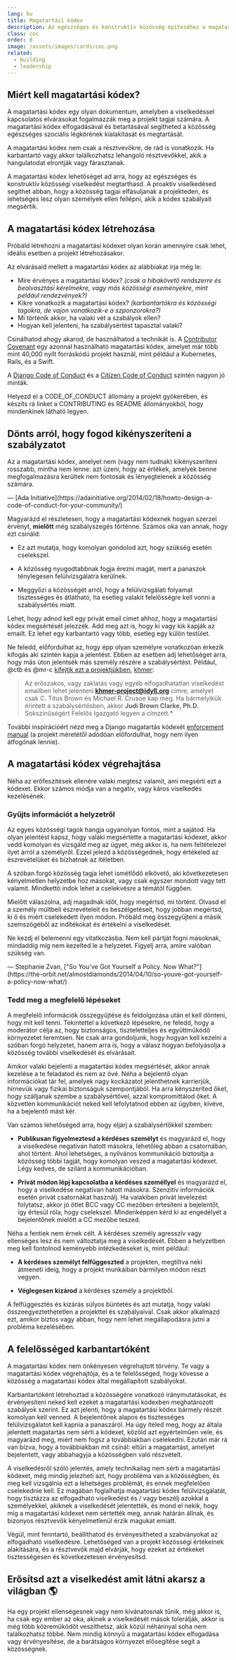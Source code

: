 ```yaml
---
lang: hu
title: Magatartási kódex
description: Az egészséges és konstruktív közösség építéséhez a magatartási kódex elfogadásával és érvényesítésével lehet hozzájárulni.
class: coc
order: 8
image: /assets/images/cards/coc.png
related:
  - building
  - leadership
---
```


## Miért kell magatartási kódex?

A magatartási kódex egy olyan dokumentum, amelyben a viselkedéssel kapcsolatos elvárásokat fogalmazzák meg a projekt tagjai számára. A magatartási kódex elfogadásával és betartásával segítheted a közösség egészséges szociális légkörének kialakítását és megtartását.

A magatartási kódex  nem csak a résztvevőkre, de rád is vonatkozik. Ha karbantartó vagy akkor találkozhatsz lehangoló résztvevőkkel, akik a hangulatodat elrontják vagy fárasztanak.

A magatartási kódex lehetőséget ad arra, hogy az egészséges és konstruktív közösségi viselkedést megtarthasd. A proaktív viselkedésed segíthet abban, hogy a közösség tagjai elfásuljanak a projekteden, és lehetséges lesz olyan személyek ellen fellépni, akik a kódex szabályait megsértik.

## A magatartási kódex létrehozása

Próbáld létrehozni a magatartási kódexet olyan korán amennyire csak lehet, ideális esetben a projekt létrehozásakor.

Az elvárásaid mellett a magatartási kódex az alábbiakat írja még le:

* Mire érvényes a magatartási kódex? _(csak a hibakövető rendszerre és beolvasztási kérelmekre, vagy más közösségi eseményekre, mint például rendezvények?)_
* Kikre vonatkozik a magatartási kódex? _(karbantartókra és közösségi tagokra, de vajon vonatkozik-e a szponzorokra?)_
* Mi történik akkor, ha valaki vét a szabályok ellen?
* Hogyan kell jelenteni, ha szabálysértést tapasztal valaki?

Csinálhatod ahogy akarod, de használhatod a technikát is. A [Contributor Covenant](https://contributor-covenant.org/) egy azonnal használható magatartási kódex, amelyet már több mint 40,000 nyílt forráskódú projekt használ, mint például a Kubernetes, Rails, és a Swift.

A [Django Code of Conduct](https://www.djangoproject.com/conduct/) és a [Citizen Code of Conduct](http://citizencodeofconduct.org/) szintén nagyon jó minták.

Helyezd el a CODE_OF_CONDUCT állomány a projekt gyökerében, és készíts rá linket a CONTRIBUTING és README állományokból, hogy mindenkinek látható legyen.

## Dönts arról, hogy fogod kikényszeríteni a szabályzatot

<aside markdown="1" class="pquote">
  Az a magatartási kódex, amelyet nem (vagy nem tudnak) kikényszeríteni rosszabb, mintha nem lenne: azt üzeni, hogy az értékek, amelyek benne megfogalmazásra kerültek nem fontosak és lényegtelenek a közösség számára.
  <p markdown="1" class="pquote-credit">
— [Ada Initiative](https://adainitiative.org/2014/02/18/howto-design-a-code-of-conduct-for-your-community/)
  </p>
</aside>

Magyarázd el részletesen, hogy a magatartási kódexnek hogyan szerzel érvényt, **mielőtt** még szabályszegés történne. Számos oka van annak, hogy ezt csináld:

* Ez azt mutatja, hogy komolyan gondolod azt, hogy szükség esetén cselekszel.

* A közösség nyugodtabbnak fogja érezni magát, mert a panaszok ténylegesen felülvizsgálatra kerülnek.

* Meggyőzi a közösségét arról, hogy a felülvizsgálati folyamat tisztességes és átlátható, ha esetleg valakit felelősségre kell vonni a szabálysértés miatt.

Lehet, hogy adnod kell egy privát email címet ahhoz, hogy a magatartási kódex megsértését jelezzék. Add meg azt is, hogy ki vagy kik kapják az emailt. Ez lehet egy karbantartó vagy több, esetleg egy külön testület.

Ne feledd, előfordulhat az, hogy épp olyan személyre vonatkozóan érkezik kifogás aki szintén kapja a jelentést. Ebben az esetben adj lehetőséget arra, hogy más úton jelentsék más személy részére a szabálysértést. Például, @ctb és @mr-c [kifejtik ezt a projektjükben](https://github.com/dib-lab/khmer/blob/master/CODE_OF_CONDUCT.rst), [khmer](https://github.com/dib-lab/khmer):

> Az erőszakos, vagy zaklatás vagy egyéb elfogadhatatlan viselkedést emailben lehet jelenteni **khmer-project@idyll.org** címre, amelyet csak C. Titus Brown és Michael R. Crusoe kap meg. Ha bármelyikük érintett a szabálysértésben, akkor **Judi Brown Clarke, Ph.D.** Sokszínűségért Felelős Igazgató legyen a címzett.*

További inspirációért nézd meg a Django magatartás kódexét [enforcement manual](https://www.djangoproject.com/conduct/enforcement-manual/) (a projekt méretétől adódóan előfordulhat, hogy nem ilyen átfogónak lennie).

## A magatartási kódex végrehajtása

Néha az erőfeszítések ellenére valaki megtesz valamit, ami megsérti ezt a kódexet. Ekkor számos módja van a negatív, vagy káros viselkedés kezelésének.

### Gyűjts információt a helyzetről

Az egyes közösségi tagok hangja ugyanolyan fontos, mint a sajátod. Ha olyan jelentést kapsz, hogy valaki megsértette a magatartási kódexet, akkor vedd komolyan és vizsgáld meg az ügyet, még akkor is, ha nem feltételezel ilyet arról a személyről. Ezzel jelezd a közösségednek, hogy értékeled az észrevételüket és bízhatnak az ítéletben.

A szóban forgó közösség tagja lehet ismétlődő elkövető, aki következetesen kényelmetlen helyzetbe hoz másokat, vagy csak egyszer mondott vagy tett valamit. Mindkettő indok lehet a cselekvésre a témától függően.

Mielőtt válaszolna, adj magadnak időt, hogy megértsd, mi történt. Olvasd el a személy múltbeli észrevételeit és beszélgetéseit, hogy jobban megértsd, ki ő és miért cselekedett ilyen módon. Próbáld meg összegyűjteni a másik szemszögéből az indítékokat és értékelni a viselkedését.

<aside markdown="1" class="pquote">
  Ne kezdj el belemenni egy vitatkozásba. Nem kell pártját fogni másoknak, mindaddig míg nem kezelted le a helyzetet. Figyelj arra, amire valóban szükség van.
  <p markdown="1" class="pquote-credit">
— Stephanie Zvan, ["So You've Got Yourself a Policy. Now What?"](https://the-orbit.net/almostdiamonds/2014/04/10/so-youve-got-yourself-a-policy-now-what/)
  </p>
</aside>

### Tedd meg a megfelelő lépéseket

A megfelelő információk összegyűjtése és feldolgozása után el kell dönteni, hogy mit kell tenni. Tekintettel a következő lépésekre, ne feledd, hogy a moderátor célja az, hogy biztonságos, tiszteletteljes és együttműködő környezetet teremtsen. Ne csak arra gondoljunk, hogy hogyan kell kezelni a szóban forgó helyzetet, hanem arra is, hogy a válasz hogyan befolyásolja a közösség további viselkedését és elvárásait.

Amikor valaki bejelenti a magatartási kódex megsértését, akkor annak kezelése a te feladatod és nem az övé. Néha a bejelentő olyan információkat tár fel, amelyek nagy kockázatot jelenthetnek karrierjük, hírnevük vagy fizikai biztonságuk szempontjából. Ha arra kényszeríted őket, hogy szálljanak szembe a szabálysértővel, azzal kompromittálod őket. A közvetlen kommunikációt neked kell lefolytatnod ebben az ügyben, kivéve, ha a bejelentő mást kér.

Van számos lehetőséged arra, hogy eljárj a szabálysértőkkel szemben:

* **Publikusan figyelmeztesd a kérdéses személyt** és magyarázd el, hogy a viselkedése negatívan hatott másokra, lehetőleg abban a csatornában, ahol történt. Ahol lehetséges, a nyilvános kommunikáció biztosítja a közösség többi tagját, hogy komolyan veszed a magatartási kódexet. Légy kedves, de szilárd a kommunikációban.

* **Privát módon lépj kapcsolatba a kérdéses személlyel** és magyarázd el, hogy a viselkedése negatívan hatott másokra. Szenzitív információk esetén privát csatornákat használj. Ha valakiben privát levelezést folytatsz, akkor jó ötlet BCC vagy CC mezőben értesíteni a bejelentőt, így értesül róla, hogy cselekszel. Mindenképpen kérd ki az engedélyét a bejelentőnek mielőtt a CC mezőbe teszed.

Néha a fentiek nem érnek célt. A kérdéses személy agresszív vagy ellenséges lesz és nem változtatja meg a viselkedését. Ebben a helyzetben meg kell fontolnod keményebb intézkedéseket is, mint például:

* **A kérdéses személyt felfüggeszted** a projekten, megtiltva neki átmeneti ideig, hogy a projekt munkáiban bármilyen módon részt vegyen.

* **Véglegesen kizárod** a kérdéses személy a projektből.

A felfüggesztés és kizárás súlyos büntetés és azt mutatja, hogy valaki összeegyeztethetetlen a projekttel és szabályaival. Csak akkor alkalmazd ezt, amikor biztos vagy abban, hogy nem lehet megállapodásra jutni a probléma kezelésében.

## A felelősséged karbantartóként

A magatartási kódex nem önkényesen végrehajtott törvény. Te vagy a magatartási kódex végrehajtója, és a te felelősséged, hogy kövesse a közösség a magatartási kódex által megállapított szabályokat.

Karbantartóként létrehoztad a közösségére vonatkozó iránymutatásokat, és érvényesíteni neked kell ezeket a magatartási kódexben meghatározott szabályok szerint. Ez azt jelenti, hogy a magatartási kódex bármely részét komolyan kell venned. A bejelentőnek alapos és tisztességes felülvizsgálatot kell kapnia a panaszáról. Ha úgy ítéled meg, hogy az általa jelentett magatartás nem sérti a kódexet, közöld azt egyértelműen vele, és magyarázd meg, miért nem fogsz a továbbiakban cselekedni. Ezután már rá van bízva, hogy a továbbiakban mit csinál: eltűri a magatartást, amelyet bejelentett, vagy abbahagyja a közösségben való részvételt.

A viselkedésről szóló jelentés, amely technikailag nem sérti a magatartási kódexet, még mindig jelezheti azt, hogy probléma van a közösségben, és meg kell vizsgálnia ezt a lehetséges problémát, és ennek megfelelően cselekednie kell. Ez magában foglalhatja magatartási kódex felülvizsgálatát, hogy tisztázza az elfogadható viselkedést és / vagy beszélj azokkal a személyekkel, akiknek a viselkedését jelentették, és mond el nekik, hogy míg a magatartási kódexet nem sértették meg, annak határán állnak, és bizonyos résztvevők kényelmetlenül érzik magukat emiatt.

Végül, mint fenntartó, beállíthatod és érvényesítheted a szabványokat az elfogadható viselkedésre. Lehetőséged van a projekt közösségi értékeinek alakítására, és a résztvevők majd elvárják, hogy ezeket az értékeket tisztességesen és következetesen érvényesítsd.

## Erősítsd azt a viselkedést amit látni akarsz a világban 🌎

Ha egy projekt ellenségesnek vagy nem kívánatosnak tűnik, még akkor is, ha csak egy ember az oka, akinek a viselkedését mások tolerálják, akkor is még több közreműködőt veszíthetsz, akik közül néhánnyal soha nem találkozhatsz többé. Nem mindig könnyű a magatartási kódex elfogadása vagy érvényesítése, de a barátságos környezet elősegítése segít a közösségnek.